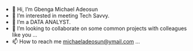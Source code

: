- 👋 Hi, I’m Gbenga Michael Adeosun
- 👀 I’m interested in meeting Tech Savvy.
- 🌱 I’m a DATA ANALYST.
- 💞️ I’m looking to collaborate on some common projects with colleagues like you ...
- 📫 How to reach me michaeladeosun@ymail.com  ...

<!---
gbenga-MA/gbenga-MA is a ✨ special ✨ repository because its `README.md` (this file) appears on your GitHub profile.
You can click the Preview link to take a look at your changes.
--->

